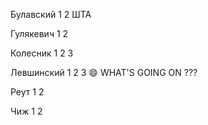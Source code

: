 ﻿
Булавский 1 2 ШТА

Гулякевич 1 2

Колесник 1 2 3

Левшинский 1 2 3 :smile: WHAT'S GOING ON ???

Реут 1 2

Чиж 1 2


